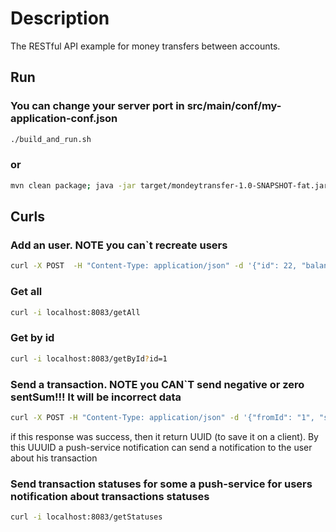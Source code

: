 # Description  
The RESTful API example for money transfers between accounts.  

## Run
### You can change your server port in src/main/conf/my-application-conf.json
```bash
./build_and_run.sh
```
### or
```bash
mvn clean package; java -jar target/mondeytransfer-1.0-SNAPSHOT-fat.jar -conf src/main/conf/my-application-conf.json
```

## Curls
### Add an user. NOTE you can`t recreate users
```bash
curl -X POST  -H "Content-Type: application/json" -d '{"id": 22, "balance": "1"}' -i localhost:8083/addUser
```
### Get all
```bash
curl -i localhost:8083/getAll
```
### Get by id
```bash
curl -i localhost:8083/getById?id=1
```
### Send a transaction. NOTE you CAN`T send negative or zero sentSum!!! It will be incorrect data
```bash
curl -X POST -H "Content-Type: application/json" -d '{"fromId": "1", "sentSum": "100.1", "toId": "2"}' -i localhost:8083/sendTransaction
```
if this response was success, then it return UUID (to save it on a client). By this UUUID a push-service notification can
send a notification to the user about his transaction 
### Send transaction statuses for some a push-service for users notification about transactions statuses
```bash
curl -i localhost:8083/getStatuses
```